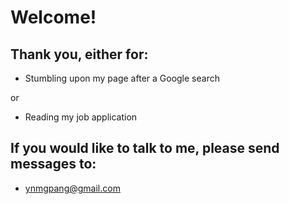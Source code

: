 # Welcome!

## Thank you, either for:
- Stumbling upon my page after a Google search

or
- Reading my job application


## If you would like to talk to me, please send messages to:
- ynmgpang@gmail.com
